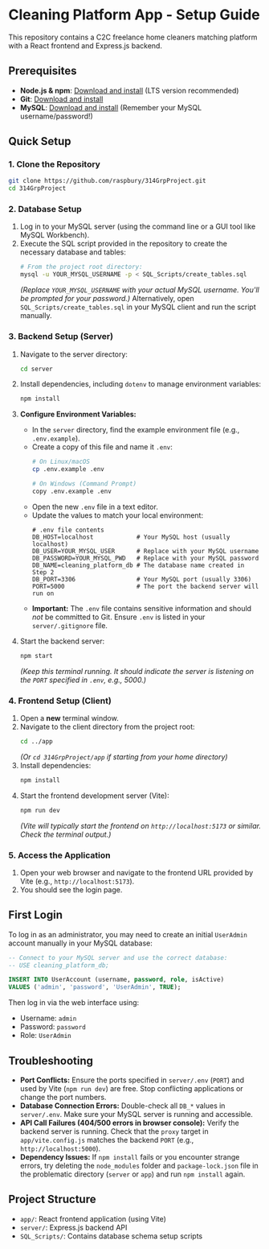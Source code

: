 # Cleaning Platform App - Setup Guide

This repository contains a C2C freelance home cleaners matching platform with a React frontend and Express.js backend.

## Prerequisites

-   **Node.js & npm**: [Download and install](https://nodejs.org/) (LTS version recommended)
-   **Git**: [Download and install](https://git-scm.com/)
-   **MySQL**: [Download and install](https://dev.mysql.com/downloads/mysql/) (Remember your MySQL username/password!)

## Quick Setup

### 1. Clone the Repository

```bash
git clone https://github.com/raspbury/314GrpProject.git
cd 314GrpProject
```

### 2. Database Setup

1.  Log in to your MySQL server (using the command line or a GUI tool like MySQL Workbench).
2.  Execute the SQL script provided in the repository to create the necessary database and tables:
    ```bash
    # From the project root directory:
    mysql -u YOUR_MYSQL_USERNAME -p < SQL_Scripts/create_tables.sql
    ```
    *(Replace `YOUR_MYSQL_USERNAME` with your actual MySQL username. You'll be prompted for your password.)*
    Alternatively, open `SQL_Scripts/create_tables.sql` in your MySQL client and run the script manually.

### 3. Backend Setup (Server)

1.  Navigate to the server directory:
    ```bash
    cd server
    ```
2.  Install dependencies, including `dotenv` to manage environment variables:
    ```bash
    npm install
    ```
3.  **Configure Environment Variables:**
    *   In the `server` directory, find the example environment file (e.g., `.env.example`).
    *   Create a copy of this file and name it `.env`:
        ```bash
        # On Linux/macOS
        cp .env.example .env

        # On Windows (Command Prompt)
        copy .env.example .env
        ```
    *   Open the new `.env` file in a text editor.
    *   Update the values to match your local environment:
        ```dotenv
        # .env file contents
        DB_HOST=localhost            # Your MySQL host (usually localhost)
        DB_USER=YOUR_MYSQL_USER      # Replace with your MySQL username
        DB_PASSWORD=YOUR_MYSQL_PWD   # Replace with your MySQL password
        DB_NAME=cleaning_platform_db # The database name created in Step 2
        DB_PORT=3306                 # Your MySQL port (usually 3306)
        PORT=5000                    # The port the backend server will run on
        ```
    *   **Important:** The `.env` file contains sensitive information and should *not* be committed to Git. Ensure `.env` is listed in your `server/.gitignore` file.

4.  Start the backend server:
    ```bash
    npm start
    ```
    *(Keep this terminal running. It should indicate the server is listening on the `PORT` specified in `.env`, e.g., 5000.)*

### 4. Frontend Setup (Client)

1.  Open a **new** terminal window.
2.  Navigate to the client directory from the project root:
    ```bash
    cd ../app
    ```
    *(Or `cd 314GrpProject/app` if starting from your home directory)*
3.  Install dependencies:
    ```bash
    npm install
    ```
4.  Start the frontend development server (Vite):
    ```bash
    npm run dev
    ```
    *(Vite will typically start the frontend on `http://localhost:5173` or similar. Check the terminal output.)*

### 5. Access the Application

1.  Open your web browser and navigate to the frontend URL provided by Vite (e.g., `http://localhost:5173`).
2.  You should see the login page.

## First Login

To log in as an administrator, you may need to create an initial `UserAdmin` account manually in your MySQL database:

```sql
-- Connect to your MySQL server and use the correct database:
-- USE cleaning_platform_db;

INSERT INTO UserAccount (username, password, role, isActive)
VALUES ('admin', 'password', 'UserAdmin', TRUE);
```

Then log in via the web interface using:
-   Username: `admin`
-   Password: `password`
-   Role: `UserAdmin`

## Troubleshooting

*   **Port Conflicts:** Ensure the ports specified in `server/.env` (`PORT`) and used by Vite (`npm run dev`) are free. Stop conflicting applications or change the port numbers.
*   **Database Connection Errors:** Double-check all `DB_*` values in `server/.env`. Make sure your MySQL server is running and accessible.
*   **API Call Failures (404/500 errors in browser console):** Verify the backend server is running. Check that the `proxy` target in `app/vite.config.js` matches the backend `PORT` (e.g., `http://localhost:5000`).
*   **Dependency Issues:** If `npm install` fails or you encounter strange errors, try deleting the `node_modules` folder and `package-lock.json` file in the problematic directory (`server` or `app`) and run `npm install` again.

## Project Structure

-   `app/`: React frontend application (using Vite)
-   `server/`: Express.js backend API
-   `SQL_Scripts/`: Contains database schema setup scripts
